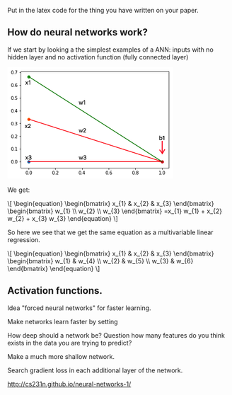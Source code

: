 
Put in the latex code for the thing you have written on your paper.


## How do neural networks work?
If we start by looking a the simplest examples of a ANN: inputs with no hidden layer and no activation function (fully connected layer)

![neuralregression](neuralregression.png)

We get:

\\[ \begin{equation}
\begin{bmatrix} x_{1} & x_{2} & x_{3} \end{bmatrix}
\begin{bmatrix} w_{1} \\\\ w_{2} \\\\ w_{3} \end{bmatrix}
=x_{1} w_{1} + x_{2} w_{2} + x_{3} w_{3} \end{equation} \\]

So here we see that we get the same equation as a multivariable linear regression.

\\[ \begin{equation}
\begin{bmatrix} x_{1} & x_{2} & x_{3} \end{bmatrix}
\begin{bmatrix} w_{1} & w_{4} \\\\ w_{2} & w_{5} \\\\ w_{3} & w_{6} \end{bmatrix}
\end{equation} \\]




## Activation functions.













Idea "forced neural networks" for faster learning.

Make networks learn faster by setting



How deep should a network be?
Question how many features do you think exists in the data you are trying to predict?









Make a much more shallow network.

Search gradient loss in each additional layer of the network.


http://cs231n.github.io/neural-networks-1/
